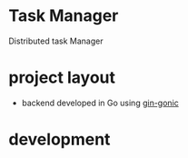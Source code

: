 # Task Manager
Distributed task Manager

# project layout
- backend developed in Go using [gin-gonic](https://gin-gonic.com/)

# development 
```shell
```
